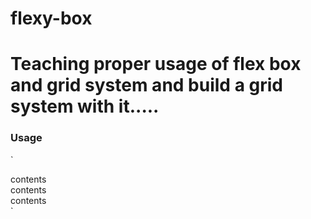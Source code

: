 # flexy-box
# Teaching proper usage of flex box and grid system and build a grid system with it.....

### Usage
`
  <div class="grid">
    <div class="col-20"> contents </div>
    <div class="col-60"> contents </div>
    <div class="col-20"> contents </div>
  </div>
`